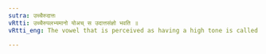 ```yaml
---
sutra: उच्चैरुदात्तः
vRtti: उच्चैरुपलभ्यमानो योअच् स उदात्तसंज्ञो भवति ॥
vRtti_eng: The vowel that is perceived as having a high tone is called _Udatta_ or acutely accented.

---
```


